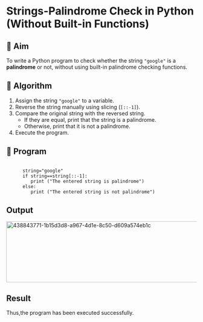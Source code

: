 # Strings-Palindrome Check in Python (Without Built-in Functions)

## 🎯 Aim
To write a Python program to check whether the string `"google"` is a **palindrome** or not, without using built-in palindrome checking functions.

## 🧠 Algorithm
1. Assign the string `"google"` to a variable.
2. Reverse the string manually using slicing (`[::-1]`).
3. Compare the original string with the reversed string.
   - If they are equal, print that the string is a palindrome.
   - Otherwise, print that it is not a palindrome.
4. Execute the program.

## 🧾 Program
```

      string="google"
      if string==string[::-1]:
         print ("The entered string is palindrome") 
      else:
         print ("The entered string is not palindrome")
```
## Output
<img width="732" height="162" alt="438843771-1b15d3d8-a967-4d1e-8c50-d609a574eb1c" src="https://github.com/user-attachments/assets/8867a7a1-08d7-4c34-8ed8-14b940284a87" />

## Result
Thus,the program has been executed successfully.
